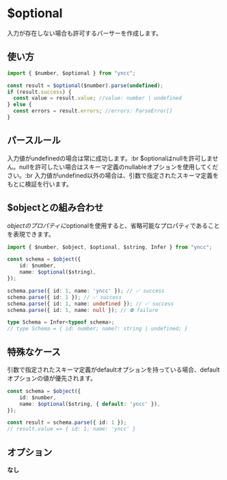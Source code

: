 # $optional

入力が存在しない場合も許可するパーサーを作成します。

## 使い方

```typescript
import { $number, $optional } from "yncc";

const result = $optional($number).parse(undefined);
if (result.success) {
  const value = result.value; //value: number | undefined
} else {
  const errors = result.errors; //errors: ParseError[]
}
```

## パースルール
入力値がundefinedの場合は常に成功します。:br
$optionalはnullを許可しません。nullを許可したい場合はスキーマ定義のnullableオプションを使用してください。:br
入力値がundefined以外の場合は、引数で指定されたスキーマ定義をもとに検証を行います。

## $objectとの組み合わせ
$objectのプロパティに$optionalを使用すると、省略可能なプロパティであることを表現できます。

```typescript
import { $number, $object, $optional, $string, Infer } from "yncc";

const schema = $object({
    id: $number,
    name: $optional($string),
});

schema.parse({ id: 1, name: 'yncc' }); // ✅ success
schema.parse({ id: 1 }); // ✅ success
schema.parse({ id: 1, name: undefined }); // ✅ success
schema.parse({ id: 1, name: null }); // ⛔ failure

type Schema = Infer<typeof schema>;
// type Schema = { id: number; name?: string | undefined; }
```

## 特殊なケース
引数で指定されたスキーマ定義がdefaultオプションを持っている場合、defaultオプションの値が優先されます。

```typescript
const schema = $object({
    id: $number,
    name: $optional($string, { default: 'yncc' }),
});

const result = schema.parse({ id: 1 });
// result.value => { id: 1, name: 'yncc' }
```

## オプション

**なし**
